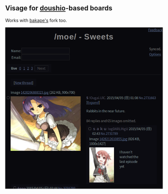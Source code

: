 ## Visage for [doushio](https://github.com/lalcmellkmal/doushio)-based boards

Works with [bakape's](https://github.com/bakape/meguca) fork too.

![preview](preview.png)
